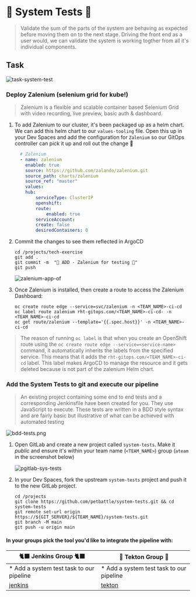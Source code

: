 # 🦤 System Tests 🦤

> Validate the sum of the parts of the system are behaving as expected before moving them on to the next stage. Driving the front end as a user would, we can validate the system is working togther from all it's individual components.

## Task

![task-system-test](./images/task-system-test.png)


### Deploy Zalenium (selenium grid for kube!)

> Zalenium is a flexible and scalable container based Selenium Grid with video recording, live preview, basic auth & dashboard.

1. To add Zalenium to our cluster, it's been packaged up as a helm chart. We can add this helm chart to our `values-tooling` file. Open this up in your Dev Spaces and add the configuration for `Zalenium` so our GitOps controller can pick it up and roll out the change 🐙

    ```yaml
      # Zalenium
      - name: zalenium
        enabled: true
        source: https://github.com/zalando/zalenium.git
        source_path: charts/zalenium
        source_ref: "master"
        values:
        hub:
            serviceType: ClusterIP
            openshift:
            route:
                enabled: true
            serviceAccount:
            create: false
            desiredContainers: 0
    ```

2. Commit the changes to see them reflected in ArgoCD

    ```bash#test
    cd /projects/tech-exercise
    git add .
    git commit -m  "🥒 ADD - Zalenium for testing 🥒"
    git push
    ```

    ![zalenium-app-of](images/zalenium-app-of.png)

3. Once Zalenium is installed, then create a route to access the Zalenium Dashboard:

    ```bash#test
    oc create route edge --service=svc/zalenium -n <TEAM_NAME>-ci-cd 
    oc label route zalenium rht-gitops.com/<TEAM_NAME>-ci-cd- -n <TEAM_NAME>-ci-cd
    oc get route/zalenium --template='{{.spec.host}}' -n <TEAM_NAME>-ci-cd
    ```
> The reason of running `oc label` is that when you create an OpenShift route using the `oc create route edge --service=<service-name>` command, it automatically inherits the labels from the specified service. This means that it adds the `rht-gitops.com/<TEAM_NAME>-ci-cd` label. This label makes ArgoCD to manage the resource and it gets deleted because is not part of the zalenium Helm chart.

### Add the System Tests to git and execute our pipeline

> An existing project containing some end to end tests and a corresponding Jenkinsfile have been created for you. They use JavaScript to execute. These tests are written in a BDD style syntax and are fairly basic but illustrative of what can be achieved with automated testing

![bdd-tests.png](images/bdd-tests.png)

1. Open GitLab and create a new project called `system-tests`. Make it *public* and ensure it's within your team name (`<TEAM_NAME>`) group (`ateam`  in the screenshot below)

    ![pgitlab-sys-tests](images/gitlab-sys-tests.png)


2. In your Dev Spaces, fork the upstream `system-tests` project and push it to the new GitLab project.

    ```bash#test
    cd /projects
    git clone https://github.com/petbattle/system-tests.git && cd system-tests
    git remote set-url origin https://${GIT_SERVER}/${TEAM_NAME}/system-tests.git
    git branch -M main
    git push -u origin main
    ```

#### In your groups pick the tool you'd like to integrate the pipeline with:

| 🐈‍⬛ **Jenkins Group** 🐈‍⬛  |  🐅 **Tekton Group** 🐅 |
|-----------------------|----------------------------|
| * Add a system test task to our pipeline | * Add a system test task to our pipeline |
| <span style="color:blue;">[jenkins](3-revenge-of-the-automated-testing/11a-jenkins.md)</span> | <span style="color:blue;">[tekton](3-revenge-of-the-automated-testing/11b-tekton.md)</span> |
